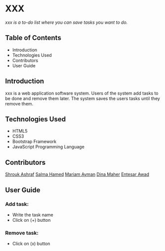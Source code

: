 # XXX
*xxx is a to-do list where you can save tasks you want to do.*

## Table of Contents
- Introduction
- Technologies Used
- Contributors
- User Guide

## Introduction

xxx is a web application software system. Users of the system add tasks to be done and remove them later. The system saves the users tasks until they remove them. 

## Technologies Used
- HTML5
- CSS3
- Bootstrap Framework
- JavaScript Programming Language

## Contributors
[Shrouk Ashraf](https://github.com/Shrouk-hub)
[Salma Hamed](https://github.com/Salma-Hamed)
[Mariam Ayman]()
[Dina Maher](https://github.com/dinaM24)
[Entesar Awad]()

## User Guide
### Add task:
- Write the task name
- Click on (+) button

### Remove task:
- Click on (x) button
